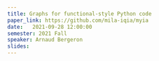 ```yaml
---
title: Graphs for functional-style Python code
paper_link: https://github.com/mila-iqia/myia
date:   2021-09-28 12:00:00
semester: 2021 Fall
speaker: Arnaud Bergeron
slides: 
---
```

